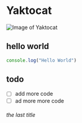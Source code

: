 # Yaktocat
![Image of Yaktocat](https://octodex.github.com/images/yaktocat.png)
## hello world
```javascript
console.log("Hello World")
```
## todo
- [ ] add more code
- [ ] ad more more code
###### the last title
